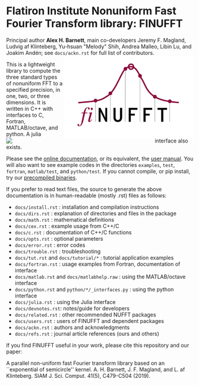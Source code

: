 # Flatiron Institute Nonuniform Fast Fourier Transform library: FINUFFT

Principal author **Alex H. Barnett**,
main co-developers Jeremy F. Magland,
Ludvig af Klinteberg, Yu-hsuan "Melody" Shih, Andrea Malleo, Libin Lu,
and Joakim Andén;
see `docs/ackn.rst` for full list of contributors.
​
<img align="right" src="docs/logo.png" width="350">
<img align="left" src="docs/spreadpic.png" width="400"/>

This is a lightweight library to compute the three standard types of nonuniform FFT to a specified precision, in one, two, or three dimensions. It is written in C++ with interfaces to C, Fortran, MATLAB/octave, and python. A julia interface
also exists.

Please see the [online documentation](http://finufft.readthedocs.io/en/latest/index.html), or its equivalent, the [user manual](finufft-manual.pdf).
You will also want to see example codes in the directories
`examples`, `test`, `fortran`, `matlab/test`, and `python/test`.
If you cannot compile, or pip install, try our [precompiled binaries](http://users.flatironinstitute.org/~ahb/codes/finufft-binaries).

If you prefer to read text files, the source to generate the above documentation is in human-readable (mostly .rst) files as follows:

- `docs/install.rst` : installation and compilation instructions
- `docs/dirs.rst`    : explanation of directories and files in the package
- `docs/math.rst`    : mathematical definitions
- `docs/cex.rst`     : example usage from C++/C
- `docs/c.rst`       : documentation of C++/C functions
- `docs/opts.rst`    : optional parameters
- `docs/error.rst`   : error codes
- `docs/trouble.rst` : troubleshooting
- `docs/tut.rst` and `docs/tutorial/*` : tutorial application examples
- `docs/fortran.rst` : usage examples from Fortran, documentation of interface
- `docs/matlab.rst` and `docs/matlabhelp.raw` : using the MATLAB/octave interface
- `docs/python.rst` and `python/*/_interfaces.py` : using the python interface
- `docs/julia.rst`   : using the Julia interface
- `docs/devnotes.rst`: notes/guide for developers
- `docs/related.rst` : other recommended NUFFT packages
- `docs/users.rst`   : users of FINUFFT and dependent packages
- `docs/ackn.rst`    : authors and acknowledgments
- `docs/refs.rst`    : journal article references (ours and others)


If you find FINUFFT useful in your work, please cite this repository and
our paper:

A parallel non-uniform fast Fourier transform library based on an ``exponential of semicircle'' kernel.
A. H. Barnett, J. F. Magland, and L. af Klinteberg.
SIAM J. Sci. Comput. 41(5), C479-C504 (2019).
